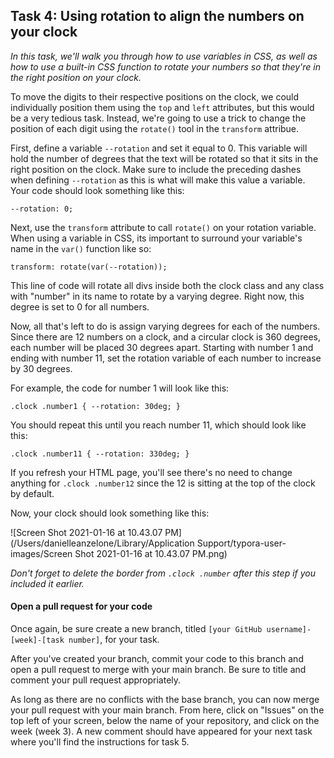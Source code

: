 ## Task 4: Using rotation to align the numbers on your clock

*In this task, we'll walk you through how to use variables in CSS, as well as how to use a built-in CSS function to rotate your numbers so that they're in the right position on your clock.*

To move the digits to their respective positions on the clock, we could individually position them using the `top` and `left` attributes, but this would be a very tedious task.  Instead, we're going to use a trick to change the position of each digit using the `rotate()` tool in the `transform` attribue.

First, define a variable `--rotation` and set it equal to 0.  This variable will hold the number of degrees that the text will be rotated so that it sits in the right position on the clock.  Make sure to include the preceding dashes when defining `--rotation` as this is what will make this value a variable. Your code should look something like this:

`--rotation: 0;`

Next, use the `transform` attribute to call `rotate()` on your rotation variable.  When using a variable in CSS, its important to surround your variable's name in the `var()` function like so:

`transform: rotate(var(--rotation));`

This line of code will rotate all divs inside both the clock class and any class with "number" in its name to rotate by a varying degree.  Right now, this degree is set to 0 for all numbers.

Now, all that's left to do is assign varying degrees for each of the numbers.  Since there are 12 numbers on a clock, and a circular clock is 360 degrees, each number will be placed 30 degrees apart. Starting with number 1 and ending with number 11, set the rotation variable of each number to increase by 30 degrees.

For example, the code for number 1 will look like this:

`.clock .number1 { --rotation: 30deg; }`

You should repeat this until you reach number 11, which should look like this:

`.clock .number11 { --rotation: 330deg; }`

If you refresh your HTML page, you'll see there's no need to change anything for `.clock .number12` since the 12 is sitting at the top of the clock by default.

Now, your clock should look something like this:

![Screen Shot 2021-01-16 at 10.43.07 PM](/Users/danielleanzelone/Library/Application Support/typora-user-images/Screen Shot 2021-01-16 at 10.43.07 PM.png)

*Don't forget to delete the border from `.clock .number` after this step if you included it earlier.*

#### Open a pull request for your code

Once again, be sure create a new branch, titled `[your GitHub username]-[week]-[task number]`, for your task. 

After you've created your branch, commit your code to this branch and open a pull request to merge with your main branch.  Be sure to title and comment your pull request appropriately.

As long as there are no conflicts with the base branch, you can now merge your pull request with your main branch. From here, click on "Issues" on the top left of your screen, below the name of your repository, and click on the week (week 3). A new comment should have appeared for your next task where you'll find the instructions for task 5.